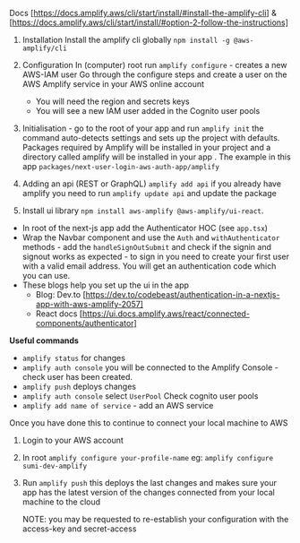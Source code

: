 Docs
[https://docs.amplify.aws/cli/start/install/#install-the-amplify-cli] &
[https://docs.amplify.aws/cli/start/install/#option-2-follow-the-instructions]

1. Installation
   Install the amplify cli globally
   `npm install -g @aws-amplify/cli`

2. Configuration
   In (computer) root run
   `amplify configure` - creates a new AWS-IAM user
   Go through the configure steps and create a user on the AWS Amplify service in your AWS online account

   - You will need the region and secrets keys
   - You will see a new IAM user added in the Cognito user pools

3. Initialisation - go to the root of your app and run `amplify init` the command auto-detects settings and sets up the project with defaults. Packages required by Amplify will be installed in your project and a directory called amplify will be installed in your app . The example in this app `packages/next-user-login-aws-auth-app/amplify`

4. Adding an api (REST or GraphQL) `amplify add api` if you already have amplify you need to run `amplify update api` and update the package

5. Install ui library `npm install aws-amplify @aws-amplify/ui-react`.

- In root of the next-js app add the Authenticator HOC (see `app.tsx`)
- Wrap the Navbar component and use the `Auth` and `withAuthenticator` methods - add the `handleSignOutSubmit` and check if the signin and signout works as expected - to sign in you need to create your first user with a valid email address. You will get an authentication code which you can use.
- These blogs help you set up the ui in the app
  - Blog: Dev.to [https://dev.to/codebeast/authentication-in-a-nextjs-app-with-aws-amplify-2057]
  - React docs [https://ui.docs.amplify.aws/react/connected-components/authenticator]

**Useful commands**

- `amplify status` for changes
- `amplify auth console` you will be connected to the Amplify Console - check user has been created.
- `amplify push` deploys changes
- `amplify auth console` select `UserPool` Check cognito user pools
- `amplify add name of service` - add an AWS service

Once you have done this to continue to connect your local machine to AWS

1. Login to your AWS account
2. In root `amplify configure your-profile-name` eg: `amplify configure sumi-dev-amplify`
3. Run `amplify push` this deploys the last changes and makes sure your app has the latest version of the changes connected from your local machine to the cloud

   NOTE: you may be requested to re-establish your configuration with the access-key and secret-access
